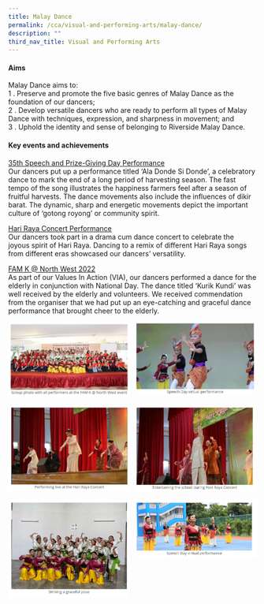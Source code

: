 ```yaml
---
title: Malay Dance
permalink: /cca/visual-and-performing-arts/malay-dance/
description: ""
third_nav_title: Visual and Performing Arts
---
```

#### Aims

Malay Dance aims to:  <br>
1 \.  Preserve and promote the five basic genres of Malay Dance as the foundation of our dancers;<br>
2 \.  Develop versatile dancers who are ready to perform all types of Malay Dance with techniques, expression, and sharpness in movement; and<br>
3 \.  Uphold the identity and sense of belonging to Riverside Malay Dance.

#### Key events and achievements

<u>35th Speech and Prize-Giving Day Performance</u><br>
Our dancers put up a performance titled ‘Ala Donde Si Donde’, a celebratory dance to mark the end of a long period of harvesting season. The fast tempo of the song illustrates the happiness farmers feel after a season of fruitful harvests. The dance movements also include the influences of dikir barat. The dynamic, sharp and energetic movements depict the important culture of ‘gotong royong’ or community spirit.

<u>Hari Raya Concert Performance</u><br>
Our dancers took part in a drama cum dance concert to celebrate the joyous spirit of Hari Raya. Dancing to a remix of different Hari Raya songs from different eras showcased our dancers’ versatility.

<u>FAM K @ North West 2022</u><br>
As part of our Values In Action (VIA), our dancers performed a dance for the elderly in conjunction with National Day. The dance titled ‘Kurik Kundi’ was well received by the elderly and volunteers. We received commendation from the organiser that we had put up an eye-catching and graceful dance performance that brought cheer to the elderly.

<img src="/images/md1.jpg" style="width:49%" align=left>
<img src="/images/md2.jpg" style="width:49%" align=right>
<br clear="left"><br>

<img src="/images/md3.jpg" style="width:49%" align=left>
<img src="/images/md4.jpg" style="width:49%" align=right>
<br clear="left"><br>

<img src="/images/md5.jpg" style="width:49%" align=left>
<img src="/images/md6.jpg" style="width:49%" align=right>
<br clear="left"><br>